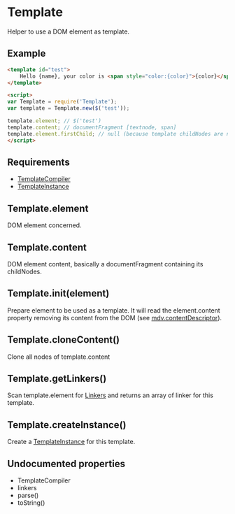 Template
=============

Helper to use a DOM element as template.

## Example

```html
<template id="test">
	Hello {name}, your color is <span style="color:{color}">{color}</span>
</template>

<script>
var Template = require('Template');
var template = Template.new($('test'));

template.element; // $('test')
template.content; // documentFragment [textnode, span]
template.element.firstChild; // null (because template childNodes are now in template.content)
</script>
```

## Requirements

- [TemplateCompiler](./TemplateCompiler)
- [TemplateInstance](./TemplateInstance)

## Template.element

DOM element concerned.

## Template.content

DOM element content, basically a documentFragment containing its childNodes.

## Template.init(element)

Prepare element to be used as a template. It will read the element.content property removing its content from the DOM (see [mdv.contentDescriptor](../#mdvcontentdescriptor)).

## Template.cloneContent()

Clone all nodes of template.content

## Template.getLinkers()

Scan template.element for [Linkers](./TemplateCompiler) and returns an array of linker for this template.

## Template.createInstance()

Create a [TemplateInstance](./TemplateInstance) for this template.

## Undocumented properties

- TemplateCompiler
- linkers
- parse()
- toString()
